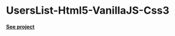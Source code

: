 ﻿# UsersList-Html5-VanillaJS-Css3

#### [See project](https://lista-de-usuarios-js-class-bootstrap.netlify.app/)
